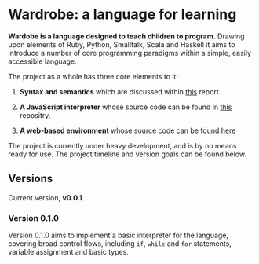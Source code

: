 # Wardrobe: a language for learning

**Wardobe is a language designed to teach children to program.** Drawing upon elements of Ruby, Python, Smalltalk, Scala and Haskell it aims to introduce a number of core programming paradigms within a simple, easily accessible language.

The project as a whole has three core elements to it:

1. **Syntax and semantics** which are discussed within [this](http://github.com/joeroot/wardrobe-report) report.

2. **A JavaScript interpreter** whose source code can be found in [this](http://github.com/joeroot/wardrobe) repositry.

3. **A web-based environment** whose source code can be found [here](http://github.com/joeroot/wardrobe-frontend)

The project is currently under heavy development, and is by no means ready for use. The project timeline and version goals can be found below.

## Versions

Current version, **v0.0.1**.

### Version 0.1.0
Version 0.1.0 aims to implement a basic interpreter for the language, covering broad control flows, including `if`, `while` and `for` statements, variable assignment and basic types.